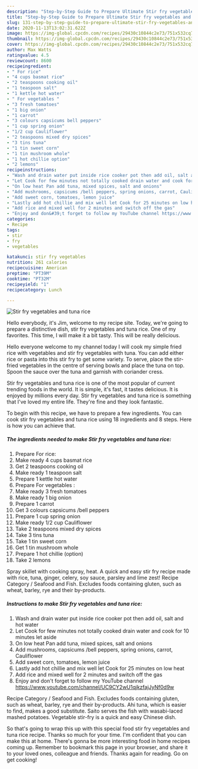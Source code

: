 ```yaml
---
description: "Step-by-Step Guide to Prepare Ultimate Stir fry vegetables and tuna rice"
title: "Step-by-Step Guide to Prepare Ultimate Stir fry vegetables and tuna rice"
slug: 131-step-by-step-guide-to-prepare-ultimate-stir-fry-vegetables-and-tuna-rice
date: 2020-11-13T13:02:31.622Z
image: https://img-global.cpcdn.com/recipes/29430c10844c2e73/751x532cq70/stir-fry-vegetables-and-tuna-rice-recipe-main-photo.jpg
thumbnail: https://img-global.cpcdn.com/recipes/29430c10844c2e73/751x532cq70/stir-fry-vegetables-and-tuna-rice-recipe-main-photo.jpg
cover: https://img-global.cpcdn.com/recipes/29430c10844c2e73/751x532cq70/stir-fry-vegetables-and-tuna-rice-recipe-main-photo.jpg
author: Max Watts
ratingvalue: 4.5
reviewcount: 8600
recipeingredient:
- " For rice"
- "4 cups basmat rice"
- "2 teaspoons cooking oil"
- "1 teaspoon salt"
- "1 kettle hot water"
- " For vegetables "
- "3 fresh tomatoes"
- "1 big onion"
- "1 carrot"
- "3 colours capsicums bell peppers"
- "1 cup spring onion"
- "1/2 cup Cauliflower"
- "2 teaspoons mixed dry spices"
- "3 tins tuna"
- "1 tin sweet corn"
- "1 tin mushroom whole"
- "1 hot chillie option"
- "2 lemons"
recipeinstructions:
- "Wash and drain water put inside rice cooker pot then add oil, salt and hot water"
- "Let Cook for few minutes not totally cooked drain water and cook for 10 minutes let aside"
- "On low heat Pan add tuna, mixed spices, salt and onions"
- "Add mushrooms, capsicums /bell peppers, spring onions, carrot, Cauliflower"
- "Add sweet corn, tomatoes, lemon juice"
- "Lastly add hot chillie and mix well let Cook for 25 minutes on low heat"
- "Add rice and mixed well for 2 minutes and switch off the gas"
- "Enjoy and don&#39;t forget to follow my YouTube channel https://www.youtube.com/channel/UC9CY2wU1qjkzfajJyNf0d9w"
categories:
- Recipe
tags:
- stir
- fry
- vegetables

katakunci: stir fry vegetables 
nutrition: 261 calories
recipecuisine: American
preptime: "PT39M"
cooktime: "PT32M"
recipeyield: "1"
recipecategory: Lunch

---
```



![Stir fry vegetables and tuna rice](https://img-global.cpcdn.com/recipes/29430c10844c2e73/751x532cq70/stir-fry-vegetables-and-tuna-rice-recipe-main-photo.jpg)

Hello everybody, it's Jim, welcome to my recipe site. Today, we're going to prepare a distinctive dish, stir fry vegetables and tuna rice. One of my favorites. This time, I will make it a bit tasty. This will be really delicious.

Hello everyone welcome to my channel today I will cook my simple fried rice with vegetables and stir fry vegetables with tuna. You can add either rice or pasta into this stir fry to get some variety. To serve, place the stir-fried vegetables in the centre of serving bowls and place the tuna on top. Spoon the sauce over the tuna and garnish with coriander cress.

Stir fry vegetables and tuna rice is one of the most popular of current trending foods in the world. It is simple, it's fast, it tastes delicious. It is enjoyed by millions every day. Stir fry vegetables and tuna rice is something that I've loved my entire life. They're fine and they look fantastic.


To begin with this recipe, we have to prepare a few ingredients. You can cook stir fry vegetables and tuna rice using 18 ingredients and 8 steps. Here is how you can achieve that.

<!--inarticleads1-->

##### The ingredients needed to make Stir fry vegetables and tuna rice:

1. Prepare  For rice:
1. Make ready 4 cups basmat rice
1. Get 2 teaspoons cooking oil
1. Make ready 1 teaspoon salt
1. Prepare 1 kettle hot water
1. Prepare  For vegetables :
1. Make ready 3 fresh tomatoes
1. Make ready 1 big onion
1. Prepare 1 carrot
1. Get 3 colours capsicums /bell peppers
1. Prepare 1 cup spring onion
1. Make ready 1/2 cup Cauliflower
1. Take 2 teaspoons mixed dry spices
1. Take 3 tins tuna
1. Take 1 tin sweet corn
1. Get 1 tin mushroom whole
1. Prepare 1 hot chillie (option)
1. Take 2 lemons


Spray skillet with cooking spray, heat. A quick and easy stir fry recipe made with rice, tuna, ginger, celery, soy sauce, parsley and lime zest! Recipe Category / Seafood and Fish. Excludes foods containing gluten, such as wheat, barley, rye and their by-products. 

<!--inarticleads2-->

##### Instructions to make Stir fry vegetables and tuna rice:

1. Wash and drain water put inside rice cooker pot then add oil, salt and hot water
1. Let Cook for few minutes not totally cooked drain water and cook for 10 minutes let aside
1. On low heat Pan add tuna, mixed spices, salt and onions
1. Add mushrooms, capsicums /bell peppers, spring onions, carrot, Cauliflower
1. Add sweet corn, tomatoes, lemon juice
1. Lastly add hot chillie and mix well let Cook for 25 minutes on low heat
1. Add rice and mixed well for 2 minutes and switch off the gas
1. Enjoy and don&#39;t forget to follow my YouTube channel https://www.youtube.com/channel/UC9CY2wU1qjkzfajJyNf0d9w


Recipe Category / Seafood and Fish. Excludes foods containing gluten, such as wheat, barley, rye and their by-products. Ahi tuna, which is easier to find, makes a good substitute. Saito serves the fish with wasabi-laced mashed potatoes. Vegetable stir-fry is a quick and easy Chinese dish. 

So that's going to wrap this up with this special food stir fry vegetables and tuna rice recipe. Thanks so much for your time. I'm confident that you can make this at home. There's gonna be more interesting food in home recipes coming up. Remember to bookmark this page in your browser, and share it to your loved ones, colleague and friends. Thanks again for reading. Go on get cooking!
